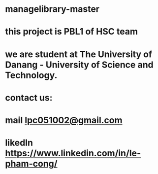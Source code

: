 # managelibrary-master
# this project is PBL1 of HSC team
# we are student at The University of Danang - University of Science and Technology.
# contact us:
# mail lpc051002@gmail.com
# likedln https://www.linkedin.com/in/le-pham-cong/
